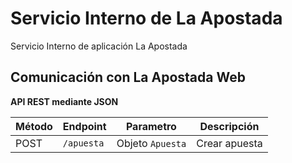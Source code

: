 # Servicio Interno de La Apostada

Servicio Interno de aplicación La Apostada

## Comunicación con La Apostada Web

**API REST mediante JSON**

| Método | Endpoint | Parametro | Descripción
|---|---|---|---|
| POST | `/apuesta` | Objeto `Apuesta`| Crear apuesta


